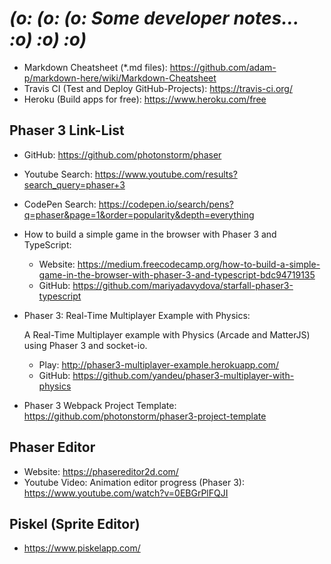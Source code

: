 # _(o: (o: (o:_ _Some developer notes..._ _:o) :o) :o)_

- Markdown Cheatsheet (\*.md files): <https://github.com/adam-p/markdown-here/wiki/Markdown-Cheatsheet>
- Travis CI (Test and Deploy GitHub-Projects): <https://travis-ci.org/>
- Heroku (Build apps for free): <https://www.heroku.com/free>

## Phaser 3 Link-List

- GitHub: <https://github.com/photonstorm/phaser>

- Youtube Search: <https://www.youtube.com/results?search_query=phaser+3>
- CodePen Search: <https://codepen.io/search/pens?q=phaser&page=1&order=popularity&depth=everything>

- How to build a simple game in the browser with Phaser 3 and TypeScript:

  - Website: <https://medium.freecodecamp.org/how-to-build-a-simple-game-in-the-browser-with-phaser-3-and-typescript-bdc94719135>
  - GitHub: <https://github.com/mariyadavydova/starfall-phaser3-typescript>

- Phaser 3: Real-Time Multiplayer Example with Physics:

  A Real-Time Multiplayer example with Physics (Arcade and MatterJS) using Phaser 3 and socket-io.

  - Play: <http://phaser3-multiplayer-example.herokuapp.com/>
  - GitHub: <https://github.com/yandeu/phaser3-multiplayer-with-physics>

- Phaser 3 Webpack Project Template: <https://github.com/photonstorm/phaser3-project-template>

## Phaser Editor

- Website: <https://phasereditor2d.com/>
- Youtube Video: Animation editor progress (Phaser 3): <https://www.youtube.com/watch?v=0EBGrPlFQJI>

## Piskel (Sprite Editor)

- https://www.piskelapp.com/
